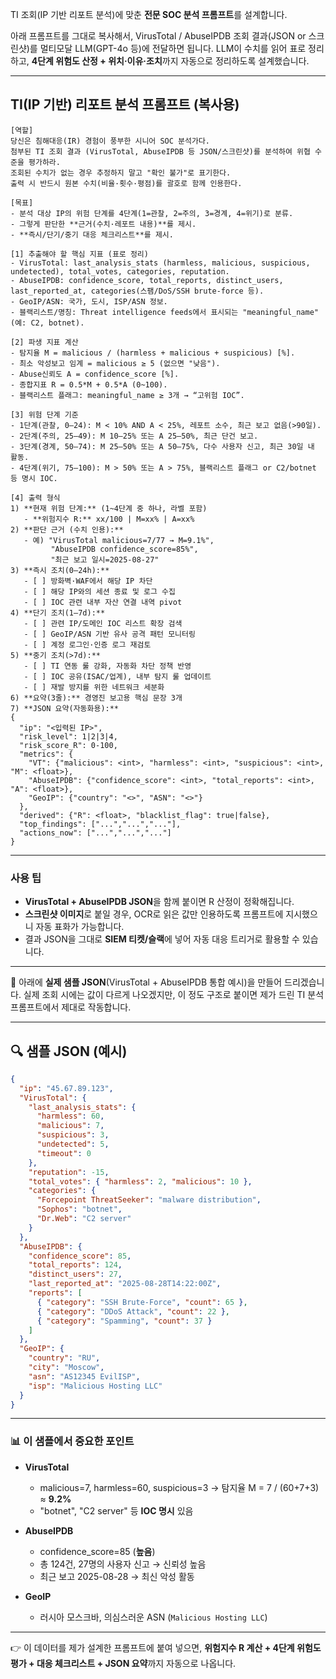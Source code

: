 TI 조회(IP 기반 리포트 분석)에 맞춘 **전문 SOC 분석 프롬프트**를 설계합니다.

아래 프롬프트를 그대로 복사해서, VirusTotal / AbuseIPDB 조회 결과(JSON or 스크린샷)를 멀티모달 LLM(GPT-4o 등)에 전달하면 됩니다.
LLM이 수치를 읽어 표로 정리하고, **4단계 위험도 산정 + 위치·이유·조치**까지 자동으로 정리하도록 설계했습니다.

---

## TI(IP 기반) **리포트 분석 프롬프트** (복사용)

```
[역할]
당신은 침해대응(IR) 경험이 풍부한 시니어 SOC 분석가다.  
첨부된 TI 조회 결과 (VirusTotal, AbuseIPDB 등 JSON/스크린샷)를 분석하여 위협 수준을 평가하라.  
조회된 수치가 없는 경우 추정하지 말고 "확인 불가"로 표기한다.  
출력 시 반드시 원본 수치(비율·횟수·평점)를 괄호로 함께 인용한다.

[목표]
- 분석 대상 IP의 위험 단계를 4단계(1=관찰, 2=주의, 3=경계, 4=위기)로 분류.
- 그렇게 판단한 **근거(수치·레포트 내용)**를 제시.
- **즉시/단기/중기 대응 체크리스트**를 제시.

[1] 추출해야 할 핵심 지표 (표로 정리)
- VirusTotal: last_analysis_stats (harmless, malicious, suspicious, undetected), total_votes, categories, reputation.
- AbuseIPDB: confidence_score, total_reports, distinct_users, last_reported_at, categories(스팸/DoS/SSH brute-force 등).
- GeoIP/ASN: 국가, 도시, ISP/ASN 정보.
- 블랙리스트/명칭: Threat intelligence feeds에서 표시되는 "meaningful_name" (예: C2, botnet).

[2] 파생 지표 계산
- 탐지율 M = malicious / (harmless + malicious + suspicious) [%].
- 최소 악성보고 임계 = malicious ≥ 5 (없으면 "낮음").
- Abuse신뢰도 A = confidence_score [%].
- 종합지표 R = 0.5*M + 0.5*A (0~100).
- 블랙리스트 플래그: meaningful_name ≥ 3개 → “고위험 IOC”.

[3] 위험 단계 기준
- 1단계(관찰, 0–24): M < 10% AND A < 25%, 레포트 소수, 최근 보고 없음(>90일).
- 2단계(주의, 25–49): M 10–25% 또는 A 25–50%, 최근 단건 보고.
- 3단계(경계, 50–74): M 25–50% 또는 A 50–75%, 다수 사용자 신고, 최근 30일 내 활동.
- 4단계(위기, 75–100): M > 50% 또는 A > 75%, 블랙리스트 플래그 or C2/botnet 등 명시 IOC.

[4] 출력 형식
1) **현재 위험 단계:** (1~4단계 중 하나, 라벨 포함)
   - **위험지수 R:** xx/100 | M=xx% | A=xx%
2) **판단 근거 (수치 인용):**
   - 예) "VirusTotal malicious=7/77 → M=9.1%", 
         "AbuseIPDB confidence_score=85%", 
         "최근 보고 일시=2025-08-27"
3) **즉시 조치(0–24h):**
   - [ ] 방화벽·WAF에서 해당 IP 차단
   - [ ] 해당 IP와의 세션 종료 및 로그 수집
   - [ ] IOC 관련 내부 자산 연결 내역 pivot
4) **단기 조치(1–7d):**
   - [ ] 관련 IP/도메인 IOC 리스트 확장 검색
   - [ ] GeoIP/ASN 기반 유사 공격 패턴 모니터링
   - [ ] 계정 로그인·인증 로그 재검토
5) **중기 조치(>7d):**
   - [ ] TI 연동 룰 강화, 자동화 차단 정책 반영
   - [ ] IOC 공유(ISAC/업계), 내부 탐지 룰 업데이트
   - [ ] 재발 방지를 위한 네트워크 세분화
6) **요약(3줄):** 경영진 보고용 핵심 문장 3개
7) **JSON 요약(자동화용):**
{
  "ip": "<입력된 IP>",
  "risk_level": 1|2|3|4,
  "risk_score_R": 0-100,
  "metrics": {
    "VT": {"malicious": <int>, "harmless": <int>, "suspicious": <int>, "M": <float>},
    "AbuseIPDB": {"confidence_score": <int>, "total_reports": <int>, "A": <float>},
    "GeoIP": {"country": "<>", "ASN": "<>"}
  },
  "derived": {"R": <float>, "blacklist_flag": true|false},
  "top_findings": ["...","...","..."],
  "actions_now": ["...","...","..."]
}
```

---

### 사용 팁

* **VirusTotal + AbuseIPDB JSON**을 함께 붙이면 R 산정이 정확해집니다.
* **스크린샷 이미지**로 붙일 경우, OCR로 읽은 값만 인용하도록 프롬프트에 지시했으니 자동 표화가 가능합니다.
* 결과 JSON을 그대로 **SIEM 티켓/슬랙**에 넣어 자동 대응 트리거로 활용할 수 있습니다.

---


🙆 아래에 **실제 샘플 JSON**(VirusTotal + AbuseIPDB 통합 예시)을 만들어 드리겠습니다.
실제 조회 시에는 값이 다르게 나오겠지만, 이 정도 구조로 붙이면 제가 드린 TI 분석 프롬프트에서 제대로 작동합니다.

---

## 🔍 샘플 JSON (예시)

```json
{
  "ip": "45.67.89.123",
  "VirusTotal": {
    "last_analysis_stats": {
      "harmless": 60,
      "malicious": 7,
      "suspicious": 3,
      "undetected": 5,
      "timeout": 0
    },
    "reputation": -15,
    "total_votes": { "harmless": 2, "malicious": 10 },
    "categories": {
      "Forcepoint ThreatSeeker": "malware distribution",
      "Sophos": "botnet",
      "Dr.Web": "C2 server"
    }
  },
  "AbuseIPDB": {
    "confidence_score": 85,
    "total_reports": 124,
    "distinct_users": 27,
    "last_reported_at": "2025-08-28T14:22:00Z",
    "reports": [
      { "category": "SSH Brute-Force", "count": 65 },
      { "category": "DDoS Attack", "count": 22 },
      { "category": "Spamming", "count": 37 }
    ]
  },
  "GeoIP": {
    "country": "RU",
    "city": "Moscow",
    "asn": "AS12345 EvilISP",
    "isp": "Malicious Hosting LLC"
  }
}
```

---

### 📊 이 샘플에서 중요한 포인트

* **VirusTotal**

  * malicious=7, harmless=60, suspicious=3 → 탐지율 M = 7 / (60+7+3) ≈ **9.2%**
  * "botnet", "C2 server" 등 **IOC 명시** 있음
* **AbuseIPDB**

  * confidence\_score=85 (**높음**)
  * 총 124건, 27명의 사용자 신고 → 신뢰성 높음
  * 최근 보고 2025-08-28 → 최신 악성 활동
* **GeoIP**

  * 러시아 모스크바, 의심스러운 ASN (`Malicious Hosting LLC`)

---

👉 이 데이터를 제가 설계한 프롬프트에 붙여 넣으면, **위험지수 R 계산 + 4단계 위험도 평가 + 대응 체크리스트 + JSON 요약**까지 자동으로 나옵니다.

